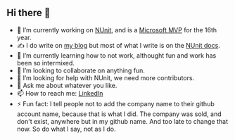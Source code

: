 ## Hi there 👋

- 🔭 I’m currently working on [NUnit](https://github.com/nunit), and is a [Microsoft MVP](https://mvp.microsoft.com/en-US/MVP/profile/a15b80b4-3c9a-e411-93f2-9cb65495d3c4) for the 16th year.
- :writing_hand: I do write on [my blog](https://hermit.no) but most of what I write is on the [NUnit docs](https://docs.nunit.org).
- 🌱 I’m currently learning how to not work, althought fun and work has been so intermixed.
- 👯 I’m looking to collaborate on anything fun.
- 🤔 I’m looking for help with NUnit, we need more contributors.
- 💬 Ask me about whatever you like.
- 📫 How to reach me: [LinkedIn](https://www.linkedin.com/in/terjesandstrom/)
- ⚡ Fun fact: I tell people not to add the company name to their github account name, because that is what I did.  The company was sold, and don't exist, anywhere but in my github name. And too late to change that now.  So do what I say, not as I do.


